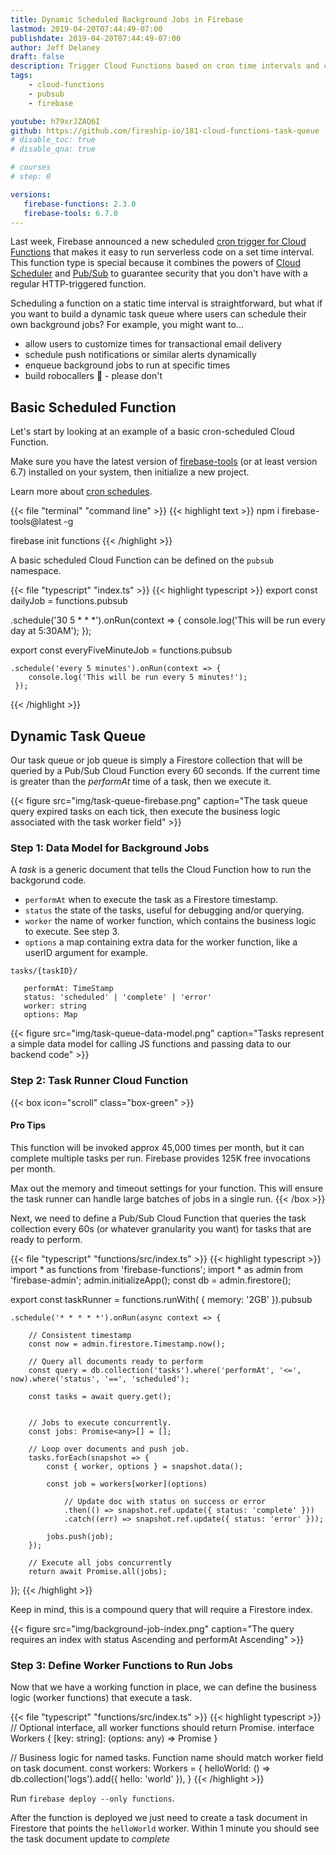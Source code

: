 ```yaml
---
title: Dynamic Scheduled Background Jobs in Firebase 
lastmod: 2019-04-20T07:44:49-07:00
publishdate: 2019-04-20T07:44:49-07:00
author: Jeff Delaney
draft: false
description: Trigger Cloud Functions based on cron time intervals and create a task queue for dynamically scheduled jobs. 
tags: 
    - cloud-functions
    - pubsub
    - firebase

youtube: h79xrJZAQ6I
github: https://github.com/fireship-io/181-cloud-functions-task-queue
# disable_toc: true
# disable_qna: true

# courses
# step: 0

versions:
   firebase-functions: 2.3.0
   firebase-tools: 6.7.0
---
```


Last week, Firebase announced a new scheduled [cron trigger for Cloud Functions](https://firebase.googleblog.com/2019/04/schedule-cloud-functions-firebase-cron.html) that makes it easy to run serverless code on a set time interval. This function type is special because it combines the powers of [Cloud Scheduler](https://cloud.google.com/scheduler/) and [Pub/Sub](https://cloud.google.com/pubsub/docs/overview) to guarantee security that you don't have with a regular HTTP-triggered function. 


Scheduling a function on a static time interval is straightforward, but what if you want to build a dynamic task queue where users can schedule their own background jobs? For example, you might want to...

- allow users to customize times for transactional email delivery
- schedule push notifications or similar alerts dynamically
- enqueue background jobs to run at specific times
- build robocallers 🤣 - please don't

## Basic Scheduled Function

Let's start by looking at an example of a basic cron-scheduled Cloud Function. 

Make sure you have the latest version of [firebase-tools](https://firebase.google.com/docs/cli/) (or at least version 6.7) installed on your system, then initialize a new project. 

Learn more about [cron schedules](/snippets/crontab-crash-course). 

{{< file "terminal" "command line" >}}
{{< highlight text >}}
npm i firebase-tools@latest -g

firebase init functions
{{< /highlight >}}

A basic scheduled Cloud Function can be defined on the `pubsub` namespace. 

{{< file "typescript" "index.ts" >}}
{{< highlight typescript >}}
export const dailyJob = functions.pubsub

   .schedule('30 5 * * *').onRun(context => {
      console.log('This will be run every day at 5:30AM');
   });

export const everyFiveMinuteJob = functions.pubsub

    .schedule('every 5 minutes').onRun(context => {
        console.log('This will be run every 5 minutes!');  
     });
{{< /highlight >}}

## Dynamic Task Queue

Our task queue or job queue is simply a Firestore collection that will be queried by a Pub/Sub Cloud Function every 60 seconds. If the current time is greater than the *performAt* time of a task, then we execute it. 

{{< figure src="img/task-queue-firebase.png" caption="The task queue query expired tasks on each tick, then execute the business logic associated with the task worker field" >}}


### Step 1: Data Model for Background Jobs

A *task* is a generic document that tells the Cloud Function how to run the backgorund code.  

- `performAt` when to execute the task as a Firestore timestamp. 
- `status` the state of the tasks, useful for debugging and/or querying. 
- `worker` the name of worker function, which contains the business logic to execute. See step 3.
- `options` a map containing extra data for the worker function, like a userID argument for example.


```
tasks/{taskID}/

   performAt: TimeStamp
   status: 'scheduled' | 'complete' | 'error'
   worker: string 
   options: Map
```

{{< figure src="img/task-queue-data-model.png" caption="Tasks represent a simple data model for calling JS functions and passing data to our backend code" >}}


### Step 2: Task Runner Cloud Function

{{< box icon="scroll" class="box-green" >}}
#### Pro Tips

This function will be invoked approx 45,000 times per month, but it can complete multiple tasks per run. Firebase provides 125K free invocations per month. 

Max out the memory and timeout settings for your function. This will ensure the task runner can handle large batches of jobs in a single run. 
{{< /box >}}

Next, we need to define a Pub/Sub Cloud Function that queries the task collection every 60s (or whatever granularity you want) for tasks that are ready to perform. 

{{< file "typescript" "functions/src/index.ts" >}}
{{< highlight typescript >}}
import * as functions from 'firebase-functions';
import * as admin from 'firebase-admin';
admin.initializeApp();
const db = admin.firestore();

export const taskRunner = functions.runWith( { memory: '2GB' }).pubsub

    .schedule('* * * * *').onRun(async context => {

        // Consistent timestamp
        const now = admin.firestore.Timestamp.now();
        
        // Query all documents ready to perform
        const query = db.collection('tasks').where('performAt', '<=', now).where('status', '==', 'scheduled');

        const tasks = await query.get();


        // Jobs to execute concurrently. 
        const jobs: Promise<any>[] = [];

        // Loop over documents and push job.
        tasks.forEach(snapshot => {
            const { worker, options } = snapshot.data();

            const job = workers[worker](options)
                
                // Update doc with status on success or error
                .then(() => snapshot.ref.update({ status: 'complete' }))
                .catch((err) => snapshot.ref.update({ status: 'error' }));

            jobs.push(job);
        });

        // Execute all jobs concurrently
        return await Promise.all(jobs);

});
{{< /highlight >}}


Keep in mind, this is a compound query that will require a Firestore index. 

{{< figure src="img/background-job-index.png" caption="The query requires an index with status Ascending and performAt Ascending" >}}



### Step 3: Define Worker Functions to Run Jobs

Now that we have a working function in place, we can define the business logic (worker functions) that execute a task. 

{{< file "typescript" "functions/src/index.ts" >}}
{{< highlight typescript >}}
// Optional interface, all worker functions should return Promise. 
interface Workers {
    [key: string]: (options: any) => Promise<any>
}

// Business logic for named tasks. Function name should match worker field on task document. 
const workers: Workers = {
    helloWorld: () => db.collection('logs').add({ hello: 'world' }),
}
{{< /highlight >}}


Run `firebase deploy --only functions`. 

After the function is deployed we just need to create a task document in Firestore that points the `helloWorld` worker. Within 1 minute you should see the task document update to *complete* 



